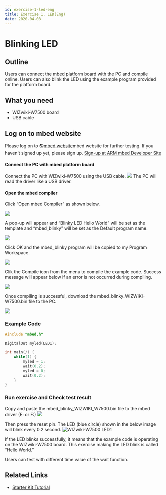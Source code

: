 ```yaml
---
id: exercise-1-led-eng
title: Exercise 1. LED(Eng)
date: 2020-04-08
---
```


# Blinking LED

## Outline

Users can connect the mbed platform board with the PC and compile
online. Users can also blink the LED using the example program provided
for the platform board.

## What you need

  - WIZwiki-W7500 board
  - USB cable

## Log on to mbed website

Please log on to 🌎[mbed website](https://developer.mbed.org)mbed website
for further testing. If you haven’t signed up yet, please sign up.
[Sign-up at ARM mbed Developer Site](./Sign-up-at-ARM-mbed-Eng.md)

#### Connect the PC with mbed platform board

Connect the PC with WIZwiki-W7500 using the USB cable.
![](/img/products/wizwiki_mbed_kit/kit_en/bd_usb_connected.jpg) The PC will
read the driver like a USB driver.

#### Open the mbed compiler

Click “Open mbed Compiler” as shown below.

![](/img/products/wizwiki_mbed_kit/kit_en/105_wizwiki.png)

A pop-up will appear and “Blinky LED Hello World” will be set as the
template and “mbed\_blinky” will be set as the Default program name.

![](/img/products/wizwiki_mbed_kit/kit_en/106_program_name.png)

Click OK and the mbed\_blinky program will be copied to my Program
Workspace.

![](/img/products/wizwiki_mbed_kit/kit_en/107_mbed_blinky_main.png)

Clik the Compile icon from the menu to compile the example code. Success
message will appear below if an error is not occurred during compiling.

![](/img/products/wizwiki_mbed_kit/kit_en/108_compile_end.png)

Once compiling is successful, download the
mbed\_blinky\_WIZWIKI-W7500.bin file to the PC.

![](/img/products/wizwiki_mbed_kit/kit_en/109_bin.png)
### Example Code

``` c
#include "mbed.h"

DigitalOut myled(LED1);

int main(/) {
    while(1) {
        myled = 1;
        wait(0.2);
        myled = 0;
        wait(0.2);
    }
}
```

### Run exercise and Check test result

Copy and paste the mbed\_blinky\_WIZWIKI\_W7500.bin file to the mbed
driver (E: or F:) ![](/img/products/wizwiki_mbed_kit/kit_en/110_copy.png)

Then press the reset pin. The LED (blue circle) shown in the below image
will blink every 0.2 second. ![WIZwiki-W7500 LED1](/img/products/wizwiki_mbed_kit/kit_en/wizwiki_led1.png)

If the LED blinks successfully, it means that the example code is
operating on the WIZwiki-W7500 board. This exercise making the LED blink
is called “Hello World.”

Users can test with different time value of the wait function.

## Related Links

   * [Starter Kit Tutorial](./Tutorial-Eng.md)
